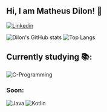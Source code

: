 <h2>Hi, I am Matheus Dilon! 👋</h2>

[![Linkedin](https://img.shields.io/badge/LinkedIn-0077B5?style=for-the-badge&logo=linkedin&logoColor=white)](https://www.linkedin.com/in/matheus-dilon-da-fonseca-matias-74ab96266/)

![Dilon's GitHub stats](https://github-readme-stats.vercel.app/api?username=matheusdilon&show_icons=true&theme=tokyonight)
![Top Langs](https://github-readme-stats.vercel.app/api/top-langs/?username=matheusdilon&layout=compact&exclude_repo=AutoResponseWhatsappBot&theme=tokyonight)
<h2>Currently studying 📚:</h2>

![C-Programming](https://img.shields.io/badge/C-00599C?style=for-the-badge&logo=c&logoColor=white)

<h3>Soon:</h3>

![Java](https://img.shields.io/badge/Java-ED8B00?style=for-the-badge&logo=openjdk&logoColor=white)
![Kotlin](https://img.shields.io/badge/Kotlin-0095D5?&style=for-the-badge&logo=kotlin&logoColor=white)

